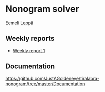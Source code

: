# Nonogram solver

Eemeli Leppä

## Weekly reports

* [Weekly report 1](https://github.com/JustAGoldeneye/tiralabra-nonogram/blob/master/Documentation/Weekly_reports/Weekly_report_1.md)

## Documentation

https://github.com/JustAGoldeneye/tiralabra-nonogram/tree/master/Documentation
